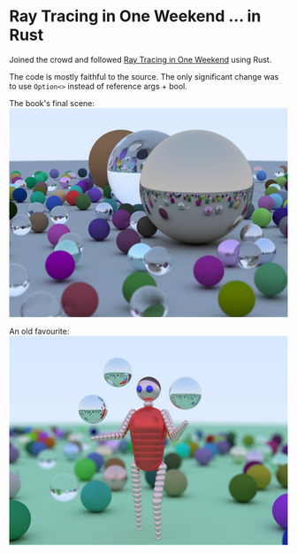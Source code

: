 Ray Tracing in One Weekend ... in Rust
=====================================

Joined the crowd and followed
[Ray Tracing in One Weekend](http://in1weekend.blogspot.co.uk/2016/01/ray-tracing-in-one-weekend.html)
using Rust.

The code is mostly faithful to the source. The only significant change was to use `Option<>` instead of reference args + bool.

The book's final scene:
![random scene](https://github.com/samlittlewood/rustrace/raw/master/images/out_random.jpg)


An old favourite:
![juggler scene](https://github.com/samlittlewood/rustrace/raw/master/images/out_juggler.jpg)
